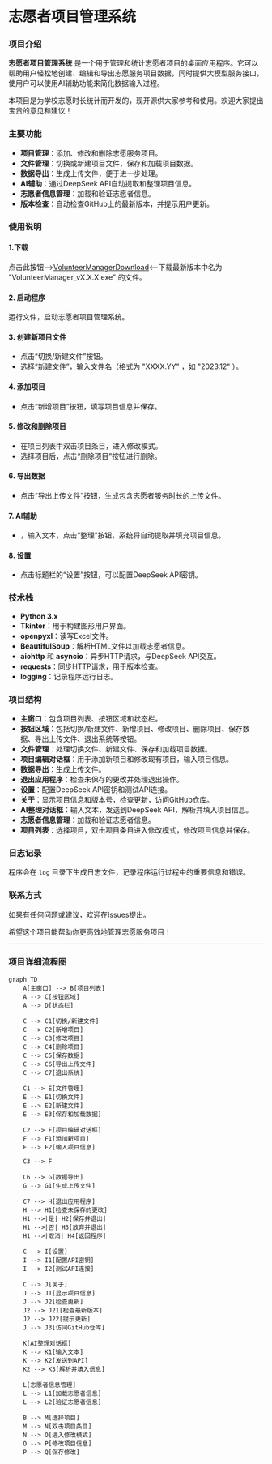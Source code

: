 # 志愿者项目管理系统

### 项目介绍

**志愿者项目管理系统** 是一个用于管理和统计志愿者项目的桌面应用程序。它可以帮助用户轻松地创建、编辑和导出志愿服务项目数据，同时提供大模型服务接口，使用户可以使用AI辅助功能来简化数据输入过程。

本项目是为学校志愿时长统计而开发的，现开源供大家参考和使用。欢迎大家提出宝贵的意见和建议！

### 主要功能

- **项目管理**：添加、修改和删除志愿服务项目。
- **文件管理**：切换或新建项目文件，保存和加载项目数据。
- **数据导出**：生成上传文件，便于进一步处理。
- **AI辅助**：通过DeepSeek API自动提取和整理项目信息。
- **志愿者信息管理**：加载和验证志愿者信息。
- **版本检查**：自动检查GitHub上的最新版本，并提示用户更新。

### 使用说明

#### 1.下载
点击此按钮-->[VolunteerManagerDownload](https://github.com/ShadowLastBox/VolunteerManager/releases)<--下载最新版本中名为 "VolunteerManager_vX.X.X.exe" 的文件。

#### 2. 启动程序
运行文件，启动志愿者项目管理系统。

#### 3. 创建新项目文件
- 点击“切换/新建文件”按钮。
- 选择“新建文件”，输入文件名（格式为 "XXXX.YY" ，如 "2023.12" ）。

#### 4. 添加项目
- 点击“新增项目”按钮，填写项目信息并保存。

#### 5. 修改和删除项目
- 在项目列表中双击项目条目，进入修改模式。
- 选择项目后，点击“删除项目”按钮进行删除。

#### 6. 导出数据
- 点击“导出上传文件”按钮，生成包含志愿者服务时长的上传文件。

#### 7. AI辅助
- ，输入文本，点击“整理”按钮，系统将自动提取并填充项目信息。

#### 8. 设置
- 点击标题栏的“设置”按钮，可以配置DeepSeek API密钥。

### 技术栈

- **Python 3.x**
- **Tkinter**：用于构建图形用户界面。
- **openpyxl**：读写Excel文件。
- **BeautifulSoup**：解析HTML文件以加载志愿者信息。
- **aiohttp** 和 **asyncio**：异步HTTP请求，与DeepSeek API交互。
- **requests**：同步HTTP请求，用于版本检查。
- **logging**：记录程序运行日志。

### 项目结构

- **主窗口**：包含项目列表、按钮区域和状态栏。
- **按钮区域**：包括切换/新建文件、新增项目、修改项目、删除项目、保存数据、导出上传文件、退出系统等按钮。
- **文件管理**：处理切换文件、新建文件、保存和加载项目数据。
- **项目编辑对话框**：用于添加新项目和修改现有项目，输入项目信息。
- **数据导出**：生成上传文件。
- **退出应用程序**：检查未保存的更改并处理退出操作。
- **设置**：配置DeepSeek API密钥和测试API连接。
- **关于**：显示项目信息和版本号，检查更新，访问GitHub仓库。
- **AI整理对话框**：输入文本，发送到DeepSeek API，解析并填入项目信息。
- **志愿者信息管理**：加载和验证志愿者信息。
- **项目列表**：选择项目，双击项目条目进入修改模式，修改项目信息并保存。

### 日志记录

程序会在 `log` 目录下生成日志文件，记录程序运行过程中的重要信息和错误。

### 联系方式

如果有任何问题或建议，欢迎在Issues提出。

希望这个项目能帮助你更高效地管理志愿服务项目！

---

### 项目详细流程图
```mermaid
graph TD
    A[主窗口] --> B[项目列表]
    A --> C[按钮区域]
    A --> D[状态栏]

    C --> C1[切换/新建文件]
    C --> C2[新增项目]
    C --> C3[修改项目]
    C --> C4[删除项目]
    C --> C5[保存数据]
    C --> C6[导出上传文件]
    C --> C7[退出系统]

    C1 --> E[文件管理]
    E --> E1[切换文件]
    E --> E2[新建文件]
    E --> E3[保存和加载数据]

    C2 --> F[项目编辑对话框]
    F --> F1[添加新项目]
    F --> F2[输入项目信息]

    C3 --> F

    C6 --> G[数据导出]
    G --> G1[生成上传文件]

    C7 --> H[退出应用程序]
    H --> H1[检查未保存的更改]
    H1 -->|是| H2[保存并退出]
    H1 -->|否| H3[放弃并退出]
    H1 -->|取消| H4[返回程序]

    C --> I[设置]
    I --> I1[配置API密钥]
    I --> I2[测试API连接]

    C --> J[关于]
    J --> J1[显示项目信息]
    J --> J2[检查更新]
    J2 --> J21[检查最新版本]
    J2 --> J22[提示更新]
    J --> J3[访问GitHub仓库]

    K[AI整理对话框]
    K --> K1[输入文本]
    K --> K2[发送到API]
    K2 --> K3[解析并填入信息]

    L[志愿者信息管理]
    L --> L1[加载志愿者信息]
    L --> L2[验证志愿者信息]

    B --> M[选择项目]
    M --> N[双击项目条目]
    N --> O[进入修改模式]
    O --> P[修改项目信息]
    P --> Q[保存修改]
